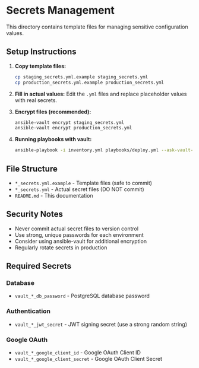 # Secrets Management

This directory contains template files for managing sensitive configuration values.

## Setup Instructions

1. **Copy template files:**
   ```bash
   cp staging_secrets.yml.example staging_secrets.yml
   cp production_secrets.yml.example production_secrets.yml
   ```

2. **Fill in actual values:**
   Edit the `.yml` files and replace placeholder values with real secrets.

3. **Encrypt files (recommended):**
   ```bash
   ansible-vault encrypt staging_secrets.yml
   ansible-vault encrypt production_secrets.yml
   ```

4. **Running playbooks with vault:**
   ```bash
   ansible-playbook -i inventory.yml playbooks/deploy.yml --ask-vault-pass
   ```

## File Structure

- `*_secrets.yml.example` - Template files (safe to commit)
- `*_secrets.yml` - Actual secret files (DO NOT commit)
- `README.md` - This documentation

## Security Notes

- Never commit actual secret files to version control
- Use strong, unique passwords for each environment
- Consider using ansible-vault for additional encryption
- Regularly rotate secrets in production

## Required Secrets

### Database
- `vault_*_db_password` - PostgreSQL database password

### Authentication
- `vault_*_jwt_secret` - JWT signing secret (use a strong random string)

### Google OAuth
- `vault_*_google_client_id` - Google OAuth Client ID
- `vault_*_google_client_secret` - Google OAuth Client Secret